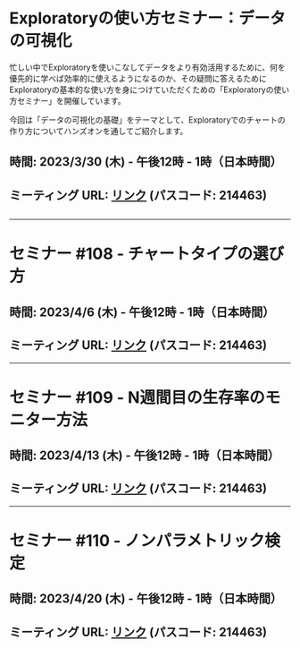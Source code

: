 # Exploratoryの使い方セミナー：データの可視化

忙しい中でExploratoryを使いこなしてデータをより有効活用するために、何を優先的に学べば効率的に使えるようになるのか、その疑問に答えるためにExploratoryの基本的な使い方を身につけていただくための「Exploratoryの使い方セミナー」を開催しています。

今回は「データの可視化の基礎」をテーマとして、Exploratoryでのチャートの作り方についてハンズオンを通してご紹介します。

## 時間: 2023/3/30 (木) - 午後12時 - 1時（日本時間）

## ミーティング URL: [リンク](https://us02web.zoom.us/j/331585134?pwd=VGVyeXBRWjFMT2hESFdhSU45Z2d0dz09) (パスコード: 214463)

## 

---

# セミナー #108 - チャートタイプの選び方

## 時間: 2023/4/6 (木) - 午後12時 - 1時（日本時間）

## ミーティング URL: [リンク](https://us02web.zoom.us/j/331585134?pwd=VGVyeXBRWjFMT2hESFdhSU45Z2d0dz09) (パスコード: 214463)

---

# セミナー #109 - N週間目の生存率のモニター方法

## 時間: 2023/4/13 (木) - 午後12時 - 1時（日本時間）

## ミーティング URL: [リンク](https://us02web.zoom.us/j/331585134?pwd=VGVyeXBRWjFMT2hESFdhSU45Z2d0dz09) (パスコード: 214463)

---

# セミナー #110 - ノンパラメトリック検定

## 時間: 2023/4/20 (木) - 午後12時 - 1時（日本時間）

## ミーティング URL: [リンク](https://us02web.zoom.us/j/331585134?pwd=VGVyeXBRWjFMT2hESFdhSU45Z2d0dz09) (パスコード: 214463)

